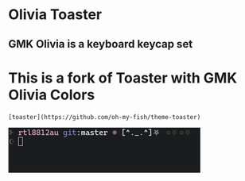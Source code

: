 # Olivia Toaster

## GMK Olivia is a keyboard keycap set

# This is a fork of Toaster with GMK Olivia Colors

    [toaster](https://github.com/oh-my-fish/theme-toaster)

![Olivia Status](https://github.com/lustered/Olivia/blob/master/pics/olivia%2B%2B.png)
